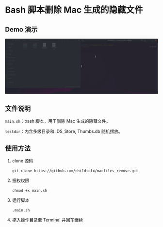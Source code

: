 # Bash 脚本删除 Mac 生成的隐藏文件

## Demo 演示

![](assets/demo.gif)

## 文件说明

`main.sh`：bash 脚本，用于删除 Mac 生成的隐藏文件。

`testdir`：内含多级目录和 .DS_Store, Thumbs.db 随机摆放。

## 使用方法

1. clone 源码

   `git clone https://github.com/childtclx/macfiles_remove.git`

2. 授权权限

   `chmod +x main.sh`

3. 运行脚本

   `.main.sh`

4. 拖入操作目录至 Terminal 并回车继续